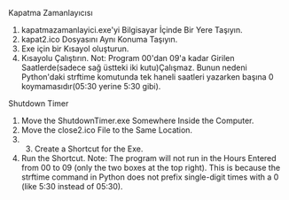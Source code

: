 Kapatma Zamanlayıcısı
1) kapatmazamanlayici.exe'yi Bilgisayar İçinde Bir Yere Taşıyın.
2) kapat2.ico Dosyasını Aynı Konuma Taşıyın.
3) Exe için bir Kısayol oluşturun.
4) Kısayolu Çalıştırın.
Not: Program 00'dan 09'a kadar Girilen Saatlerde(sadece sağ üstteki iki kutu)Çalışmaz. Bunun nedeni Python'daki strftime komutunda tek haneli saatleri yazarken başına 0 koymamasıdır(05:30 yerine 5:30 gibi).  

Shutdown Timer
1) Move the ShutdownTimer.exe Somewhere Inside the Computer.
2) Move the close2.ico File to the Same Location.
3) 3) Create a Shortcut for the Exe.
4) Run the Shortcut.
Note: The program will not run in the Hours Entered from 00 to 09 (only the two boxes at the top right). This is because the strftime command in Python does not prefix single-digit times with a 0 (like 5:30 instead of 05:30).
